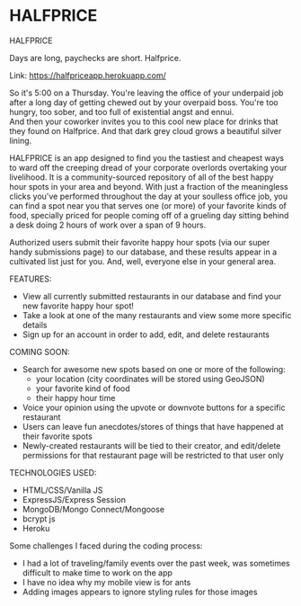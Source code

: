 # HALFPRICE

HALFPRICE

Days are long, paychecks are short. Halfprice.

Link: https://halfpriceapp.herokuapp.com/

So it's 5:00 on a Thursday. You're leaving the office of your underpaid job after a long day of getting chewed out by your overpaid boss. You're too hungry, too sober, and too full of existential angst and ennui.  
And then your coworker invites you to this cool new place for drinks that they found on Halfprice. And that dark grey cloud grows a beautiful silver lining.

HALFPRICE is an app designed to find you the tastiest and cheapest ways to ward off the creeping dread of your corporate overlords overtaking your livelihood. It is a community-sourced repository of all of the best happy hour spots in your area and beyond. With just a fraction of the meaningless clicks you've performed throughout the day at your soulless office job, you can find a spot near you that serves one (or more) of your favorite kinds of food, specially priced for people coming off of a grueling day sitting behind a desk doing 2 hours of work over a span of 9 hours.

Authorized users submit their favorite happy hour spots (via our super handy submissions page) to our database, and these results appear in a cultivated list just for you. And, well, everyone else in your general area.

FEATURES:

* View all currently submitted restaurants in our database and find your new favorite happy hour spot!
* Take a look at one of the many restaurants and view some more specific details
* Sign up for an account in order to add, edit, and delete restaurants

COMING SOON:

* Search for awesome new spots based on one or more of the following:
    * your location (city coordinates will be stored using GeoJSON)
    * your favorite kind of food
    * their happy hour time
* Voice your opinion using the upvote or downvote buttons for a specific restaurant
* Users can leave fun anecdotes/stores of things that have happened at their favorite spots
* Newly-created restaurants will be tied to their creator, and edit/delete permissions for that restaurant page will be restricted to that user only

TECHNOLOGIES USED:

* HTML/CSS/Vanilla JS
* ExpressJS/Express Session
* MongoDB/Mongo Connect/Mongoose
* bcrypt js
* Heroku

Some challenges I faced during the coding process:

* I had a lot of traveling/family events over the past week, was sometimes difficult to make time to work on the app
* I have no idea why my mobile view is for ants
* Adding images appears to ignore styling rules for those images